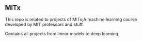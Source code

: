## MITx

This repo is related to projects of MITx;A machine learning course developed by MIT professors and stuff.

Contains all projects from linear models to deep learning.


